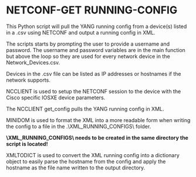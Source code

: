# NETCONF-GET RUNNING-CONFIG
This Python script will pull the YANG running config from a device(s) listed in a .csv using NETCONF and output a running config in XML. 

The scripts starts by prompting the user to provide a username and password. The username and password variables are in the main function but above the loop so they are used for every network device in the Network_Devices.csv. 

Devices in the .csv file can be listed as IP addresses or hostnames if the network supports. 

NCCLIENT is used to setup the NETCONF session to the device with the Cisco specific IOSXE device parameters. 

The NCCLIENT get_config pulls the YANG running config in XML. 

MINIDOM is used to format the XML into a more readable form when writing the config to a file in the .\XML_RUNNING_CONFIGS\ folder.

**\XML_RUNNING_CONFIGS\ needs to be created in the same directory the script is located!**

XMLTODICT is used to convert the XML running config into a dictionary object to easily parse the hostname from the config and apply the hostname as the file name written to the output directory.
